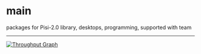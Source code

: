# main
packages for Pisi-2.0 library, desktops, programming, supported with team

-----------------------------------------------------------------------------

[![Throughput Graph](https://graphs.waffle.io/pisilinux/main/throughput.svg)](https://waffle.io/pisilinux/main/metrics)

